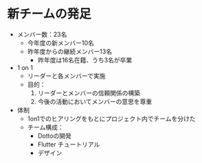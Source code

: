 # 新チームの発足

  - メンバー数：23名
    - 今年度の新メンバー10名
    - 昨年度からの継続メンバー13名
      - 昨年度は16名在籍、うち3名が卒業
  - 1 on 1
    - リーダーと各メンバーで実施
    - 目的：
        1. リーダーとメンバーの信頼関係の構築
        2. 今後の活動においてメンバーの意思を尊重
  - 体制
    - 1on1でのヒアリングをもとにプロジェクト内でチームを分けた
    - チーム構成：
        - Dottoの開発
        - Flutter チュートリアル
        - デザイン